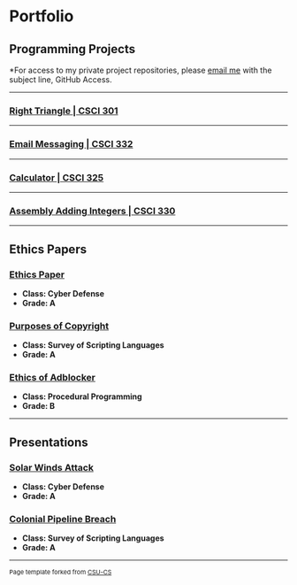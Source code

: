 Portfolio
=========

Programming Projects
--------------------

*For access to my private project repositories, please [email me](mailto:example@csustudent.net?subject=GitHub%20Access) with the subject line, GitHub Access.

---
### [Right Triangle | CSCI 301](project1.md)

---
### [Email Messaging | CSCI 332](project2.md)

---
### [Calculator | CSCI 325](project3.md)

---
### [Assembly Adding Integers | CSCI 330](project4.md)

---

Ethics Papers
-------------

### [Ethics Paper](/pdf/defense.pdf)

-   **Class: Cyber Defense**  
-   **Grade: A**

### [Purposes of Copyright](/pdf/scripting.pdf)

-   **Class: Survey of Scripting Languages** 
-   **Grade: A**

### [Ethics of Adblocker](/pdf/procedural.pdf)

-   **Class: Procedural Programming** 
-   **Grade: B**

---

Presentations
-------------

### [Solar Winds Attack](/pdf/cyberdefense.pdf)

- **Class: Cyber Defense** 
- **Grade: A**

### [Colonial Pipeline Breach](/pdf/survey.pdf)

- **Class: Survey of Scripting Languages** 
- **Grade: A**

---

<p style="font-size:11px">Page template forked from <a href="https://github.com/csu-cs/csci-portfolio">CSU-CS</a></p>
<!-- Remove above link if you don't want to attributive -->
